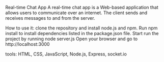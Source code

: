 Real-time Chat App
A real-time chat app is a Web-based application that allows users to communicate over an internet.
The client sends and receives messages to and from the server.

How to use it:
clone the repository and install node.js and npm.
Run npm install to install dependencies listed in the package.json file.
Start run the project by running node server.js
Open your browser and go to http://localhost:3000

tools:
HTML, CSS, JavaScript, Node.js, Express, socket.io
